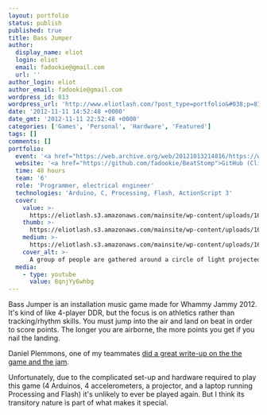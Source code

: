 ```yaml
---
layout: portfolio
status: publish
published: true
title: Bass Jumper
author:
  display_name: eliot
  login: eliot
  email: fadookie@gmail.com
  url: ''
author_login: eliot
author_email: fadookie@gmail.com
wordpress_id: 813
wordpress_url: 'http://www.eliotlash.com/?post_type=portfolio&#038;p=813'
date: '2012-11-11 14:52:48 +0000'
date_gmt: '2012-11-11 22:52:48 +0000'
categories: ['Games', 'Personal', 'Hardware', 'Featured']
tags: []
comments: []
portfolio:
  event: '<a href="https://web.archive.org/web/20121013214816/https://www.whammyjammy.org/">Whammy Jammy 2012</a>'
  website: '<a href="https://github.com/fadookie/BeatStomp">GitHub (Client)</a>, <a href="https://github.com/fadookie/WHMY_Sensor">GitHub (Accelerometer)</a>'
  time: 48 hours
  team: '6'
  role: 'Programmer, electrical engineer'
  technologies: 'Arduino, C, Processing, Flash, ActionScript 3'
  cover:
    value: >-
      https://eliotlash.s3.amazonaws.com/mainsite/wp-content/uploads/16177_902652939469_323006519_n.jpg
    thumb: >-
      https://eliotlash.s3.amazonaws.com/mainsite/wp-content/uploads/16177_902652939469_323006519_n-150x150.jpg
    medium: >-
      https://eliotlash.s3.amazonaws.com/mainsite/wp-content/uploads/16177_902652939469_323006519_n-300x225.jpg
    cover_alt: >-
      A group of people are gathered around a circle of light projected onto the floor, with a smaller circle in the center and four around the edges in a compass rose formation. Accelerometer sensors are connected to the four players. I am leaping into the air.
  media:
    - type: youtube
      value: 8qnjYy6whbg
---
```

<p>Bass Jumper is an installation music game made for Whammy Jammy 2012. It's kind of like 4-player DDR, but the focus is on athletics rather than tracking/rhythm&nbsp;skills. You must jump into the air and land on beat in order to score points. The longer you are airborne, the more points you get if you nail the landing.</p>
<p>Daniel Plemmons, one of my teammates <a href="http://donotundo.wordpress.com/2012/11/26/i-hope-you-like-jammin-too/">did a great write-up on the the game and the jam</a>.</p>
<p>Unfortunately, due to the complicated set-up and hardware required to play this game (4 Arduinos, 4 accelerometers, a projector, and a laptop running Processing and Flash) it's unlikely to ever be played again. But I think its transitory nature is part of what makes it special.</p>
